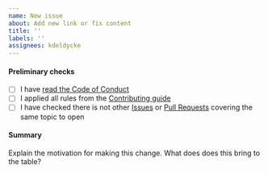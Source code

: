 ```yaml
---
name: New issue
about: Add new link or fix content
title: ''
labels: ''
assignees: kdeldycke
---
```


#### Preliminary checks

- [ ] I have [read the Code of Conduct](https://github.com/kdeldycke/awesome-engineering-team-management/blob/main/.github/code-of-conduct.md)
- [ ] I applied all rules from the [Contributing guide](https://github.com/kdeldycke/awesome-engineering-team-management/blob/main/.github/contributing.md)
- [ ] I have checked there is not other [Issues](https://github.com/kdeldycke/awesome-engineering-team-management/issues) or [Pull Requests](https://github.com/kdeldycke/awesome-engineering-team-management/pulls) covering the same topic to open

#### Summary

<!-- You can skip this if you're proposing something as trivial as fixing a typo -->

Explain the motivation for making this change. What does does this bring to the table?
